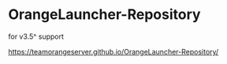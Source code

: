 # OrangeLauncher-Repository
for v3.5^ support

https://teamorangeserver.github.io/OrangeLauncher-Repository/
